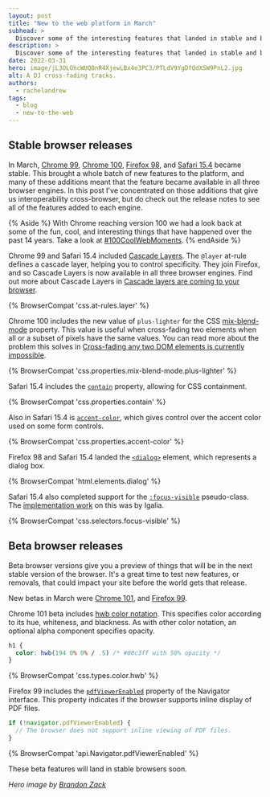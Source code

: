 ```yaml
---
layout: post
title: "New to the web platform in March"
subhead: >
  Discover some of the interesting features that landed in stable and beta web browsers during March 2022. 
description: >
  Discover some of the interesting features that landed in stable and beta web browsers during March 2022.
date: 2022-03-31
hero: image/jL3OLOhcWUQDnR4XjewLBx4e3PC3/PTLdV9YgDfQdXSW9PnL2.jpg
alt: A DJ cross-fading tracks.
authors:
  - rachelandrew
tags:
  - blog
  - new-to-the-web
---
```


## Stable browser releases

In March, [Chrome 99](https://developer.chrome.com/blog/new-in-chrome-99/), [Chrome 100](https://developer.chrome.com/blog/new-in-chrome-100/), [Firefox 98](https://developer.mozilla.org/docs/Mozilla/Firefox/Releases/98), and [Safari 15.4](https://developer.apple.com/documentation/safari-release-notes/safari-15_4-release-notes) became stable. This brought a whole batch of new features to the platform, and many of these additions meant that the feature became available in all three browser engines. In this post I've concentrated on those additions that give us interoperability cross-browser, but do check out the release notes to see all of the features added to each engine. 

{% Aside %}
With Chrome reaching version 100 we had a look back at some of the fun, cool, and interesting things that have happened over the past 14 years. Take a look at [#100CoolWebMoments](https://developer.chrome.com/100/).
{% endAside %}

Chrome 99 and Safari 15.4 included [Cascade Layers](https://developer.mozilla.org/docs/Web/CSS/@layer). The `@layer` at-rule defines a cascade layer, helping you to control specificity. They join Firefox, and so Cascade Layers is now available in all three browser engines. Find out more about Cascade Layers in [Cascade layers are coming to your browser](https://developer.chrome.com/blog/cascade-layers/).

{% BrowserCompat 'css.at-rules.layer' %}

Chrome 100 includes the new value of `plus-lighter` for the CSS [mix-blend-mode](https://developer.mozilla.org/docs/Web/CSS/mix-blend-mode) property. This value is useful when cross-fading two elements when all or a subset of pixels have the same values. You can read more about the problem this solves in [Cross-fading any two DOM elements is currently impossible](https://jakearchibald.com/2021/dom-cross-fade/). 

{% BrowserCompat 'css.properties.mix-blend-mode.plus-lighter' %}

Safari 15.4 includes the [`contain`](https://developer.mozilla.org/docs/Web/CSS/contain) property, allowing for CSS containment. 

{% BrowserCompat 'css.properties.contain' %}

Also in Safari 15.4 is [`accent-color`](/accent-color/), which gives control over the accent color used on some form controls. 

{% BrowserCompat 'css.properties.accent-color' %}

Firefox 98 and Safari 15.4 landed the [`<dialog>`](https://developer.mozilla.org/docs/Web/HTML/Element/dialog) element, which represents a dialog box. 

{% BrowserCompat 'html.elements.dialog' %}

Safari 15.4 also completed support for the [`:focus-visible`](https://developer.mozilla.org/docs/Web/CSS/:focus-visible) pseudo-class. The [implementation work](https://blogs.igalia.com/mrego/2021/06/07/focus-visible-in-webkit-may-2021/) on this was by Igalia.

{% BrowserCompat 'css.selectors.focus-visible' %}

## Beta browser releases

Beta browser versions give you a preview of things that will be in the next stable version of the browser. It's a great time to test new features, or removals, that could impact your site before the world gets that release.

New betas in March were [Chrome 101](https://blog.chromium.org/2022/03/chrome-101-federated-credential.html), and [Firefox 99](https://developer.mozilla.org/docs/Mozilla/Firefox/Releases/99). 

Chrome 101 beta includes [hwb color notation](https://developer.mozilla.org/docs/Web/CSS/color_value/hwb). This specifies color according to its hue, whiteness, and blackness. As with other color notation, an optional alpha component specifies opacity.

```css
h1 {
  color: hwb(194 0% 0% / .5) /* #00c3ff with 50% opacity */
}
```

{% BrowserCompat 'css.types.color.hwb' %}

Firefox 99 includes the [`pdfViewerEnabled`](https://developer.mozilla.org/docs/Web/API/Navigator/pdfViewerEnabled) property of the Navigator interface. This property indicates if the browser supports inline display of PDF files.

```js
if (!navigator.pdfViewerEnabled) {
  // The browser does not support inline viewing of PDF files.
}
```

{% BrowserCompat 'api.Navigator.pdfViewerEnabled' %}

These beta features will land in stable browsers soon.

_Hero image by [Brandon Zack](https://unsplash.com/@brandonzack)_
  
  